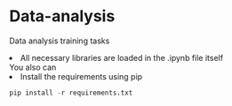 # Data-analysis
Data analysis training tasks

<li>
 All necessary libraries are loaded in the .ipynb file itself
</li>
You also can
<li>
    Install the requirements using pip 
</li>
  
```python
pip install -r requirements.txt
```
